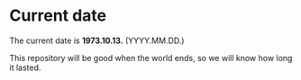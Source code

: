 # Current date

The current date is **1973.10.13.** (YYYY.MM.DD.)

This repository will be good when the world ends, so we will know how long it lasted.
